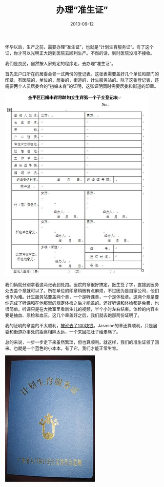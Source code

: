 ﻿---
title: "办理“准生证”"
date: 2013-06-12
categories: 
  - "parenting_learning"
tags: 
  - "怀孕"
---

怀孕以后，生产之前，需要办理“准生证”，也就是“计划生育服务证”。有了这个证，你才可以光明正大跑到医院去顺利生产。不然的话，到时医院没准不接收。

我们是良民，自然按人家规定的程序走，去办理“准生证”。

首先去户口所在的居委会领一式两份的登记表。这张表需要盖好几个单位和部门的印章，有医院的，单位的，居委的，街道的，计生服务站的。除了这张登记表，还需要两个人员居委会的“初婚未育”的证明，这张证明同时需要居委和街道的印章。

![准生证登记表](/images/9024557816_679f339ea3_z.jpg)

我们俩就分别拿着这两张表到处跑。医院的章很好搞定，医生签了字，直接到医务处去盖个章就可以了。所在单位的印章稍微有点麻烦，不过因为是自家公司，他们也不为难。计生服务站要盖两个章，一个是听课章，一个是体检章。这两个章是要你完成了听课和在他那里的规定体检之后才能盖的。还好听课和体检都是免费，也很简单。听课只是在大教室里看新生儿的视频，半个小时左右结束。体检的内容主要是抽血、尿检和血压。这几个章盖好之后，我们就去跑那两份证明了。

我的证明的章盖的不太顺利，[被讹去了100块钱](http://www.jfsay.com/archives/752.html "盖章")。Jasmine的章还算顺利，只是居委和街道办事处的距离相隔太远，一个来回把肚子给走痛了。

总的来说，一步一步走下来虽然繁琐，但也算顺利。就这样，我们的准生证领了回来。也就是一个蓝色的小本本，有了它，我们才能正常生育。

![计划生育服务证](/images/9022331193_7c4697fffc_z.jpg)
